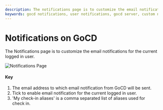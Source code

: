 ```yaml
---
description: The notifications page is to customize the email notifications for the current logged in user in GoCD.
keywords: gocd notifications, user notifications, gocd server, custom notifications
---
```



# Notifications on GoCD

The Notifications page is to customize the email notifications for the current logged in user.

![Notifications Page](../images/my_cruise_page.png)

#### Key

1.  The email address to which email notification from GoCD will be sent.
2.  Tick to enable email notification for the current logged in user.
3.  'My check-in aliases' is a comma separated list of aliases used for check in.
